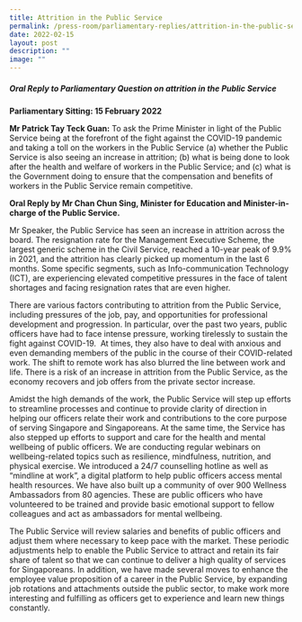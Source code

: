 ```yaml
---
title: Attrition in the Public Service
permalink: /press-room/parliamentary-replies/attrition-in-the-public-service/
date: 2022-02-15
layout: post
description: ""
image: ""
---
```

##### Oral Reply to Parliamentary Question on attrition in the Public Service

**Parliamentary Sitting: 15 February 2022**  
  
**Mr Patrick Tay Teck Guan:** To ask the Prime Minister in light of the Public Service being at the forefront of the fight against the COVID-19 pandemic and taking a toll on the workers in the Public Service (a) whether the Public Service is also seeing an increase in attrition; (b) what is being done to look after the health and welfare of workers in the Public Service; and (c) what is the Government doing to ensure that the compensation and benefits of workers in the Public Service remain competitive.  
  
**Oral Reply by Mr Chan Chun Sing, Minister for Education and Minister-in-charge of the Public Service.**  
  
Mr Speaker, the Public Service has seen an increase in attrition across the board. The resignation rate for the Management Executive Scheme, the largest generic scheme in the Civil Service, reached a 10-year peak of 9.9% in 2021, and the attrition has clearly picked up momentum in the last 6 months. Some specific segments, such as Info-communication Technology (ICT), are experiencing elevated competitive pressures in the face of talent shortages and facing resignation rates that are even higher.   
  
There are various factors contributing to attrition from the Public Service, including pressures of the job, pay, and opportunities for professional development and progression. In particular, over the past two years, public officers have had to face intense pressure, working tirelessly to sustain the fight against COVID-19.  At times, they also have to deal with anxious and even demanding members of the public in the course of their COVID-related work. The shift to remote work has also blurred the line between work and life. There is a risk of an increase in attrition from the Public Service, as the economy recovers and job offers from the private sector increase.   
  
Amidst the high demands of the work, the Public Service will step up efforts to streamline processes and continue to provide clarity of direction in helping our officers relate their work and contributions to the core purpose of serving Singapore and Singaporeans. At the same time, the Service has also stepped up efforts to support and care for the health and mental wellbeing of public officers. We are conducting regular webinars on wellbeing-related topics such as resilience, mindfulness, nutrition, and physical exercise. We introduced a 24/7 counselling hotline as well as “mindline at work”, a digital platform to help public officers access mental health resources. We have also built up a community of over 900 Wellness Ambassadors from 80 agencies. These are public officers who have volunteered to be trained and provide basic emotional support to fellow colleagues and act as ambassadors for mental wellbeing.   
  
The Public Service will review salaries and benefits of public officers and adjust them where necessary to keep pace with the market. These periodic adjustments help to enable the Public Service to attract and retain its fair share of talent so that we can continue to deliver a high quality of services for Singaporeans. In addition, we have made several moves to enhance the employee value proposition of a career in the Public Service, by expanding job rotations and attachments outside the public sector, to make work more interesting and fulfilling as officers get to experience and learn new things constantly.